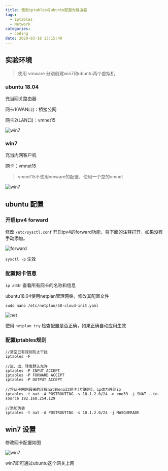 ```yaml
---
title: 使用iptables将ubuntu配置为路由器
tags:
  - iptables
  - Network
categories:
  - coding
date: 2020-03-18 13:15:40
---
```


## 实验环境

> 使用 vmware 分别创建win7和ubuntu两个虚拟机

### ubuntu 18.04

充当网关路由器

网卡1(WAN口)：桥接公网

网卡2(LAN口)：vmnet15

![win7](ubuntuvm.png)

### win7

充当内网客户机

网卡：vmnet15

> vmnet15不使用vmware的配置，使用一个空的vmnet

![win7](win7vm.png)

## ubuntu 配置

### 开启ipv4 forward

修改 `/etc/sysctl.conf` 开启ipv4的forward功能，将下面的注释打开，如果没有手动添加。

![forward](ipv4forward.png)

`sysctl -p` 生效

### 配置网卡信息

`ip addr` 查看所有网卡的名称和信息

ubuntu18.04使用netplan管理网络，修改其配置文件

`sudo nano /etc/netplan/50-cloud-init.yaml`

![net](ubuntu-net.png)

使用 `netplan try` 检查配置是否正确，如果正确自动应用生效

### 配置iptables规则

```shell
//清空已有规则防止干扰
iptables -F

//进、出、转发默认允许
iptables -P INPUT ACCEPT
iptables -P FORWARD ACCEPT
iptables -P OUTPUT ACCEPT

//将从子网网段来的连接nat到eno33网卡(互联网)，ip改为外网ip
iptables -t nat -A POSTROUTING -s 10.1.2.0/24 -o eno33 -j SNAT --to-source 192.168.254.129

//添加伪装
iptables -t nat -A POSTROUTING -s 10.1.2.0/24 -j MASQUERADE
```

## win7 设置

修改网卡配置如图

![win7](win7.png)

win7即可通过ubuntu这个网关上网
